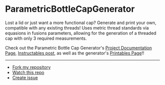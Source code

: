 # ParametricBottleCapGenerator

Lost a lid or just want a more functional cap? Generate and print your own, compatible with any existing threads! Uses metric thread standards via equasions in fusions parameters, allowing for the generation of a threaded cap with only 3 required measurements.

Check out the Parametric Bottle Cap Generator's [Project Documentation Page](https://teddywarner.org/Projects/ParametricGenerator/), [Instructables post](https://www.instructables.com/Parametric-Bottle-Cap-Generator/), as well as the generator's [Printables Page](https://www.printables.com/model/76271-parametric-bottle-cap-generator)!!

---
- [Fork my repository](https://github.com/Twarner491/ParametricBottleCapGenerator/fork)
- [Watch this repo](https://github.com/Twarner491/ParametricBottleCapGenerator/subscription)
- [Create issue](https://github.com/Twarner491/ParametricBottleCapGenerator/issues/new)
